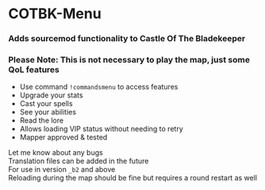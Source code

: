 # COTBK-Menu

### Adds sourcemod functionality to Castle Of The Bladekeeper  
### Please Note: This is not necessary to play the map, just some QoL features
- Use command `!commandsmenu` to access features  
- Upgrade your stats
- Cast your spells
- See your abilities
- Read the lore
- Allows loading VIP status without needing to retry
- Mapper approved & tested

Let me know about any bugs  
Translation files can be added in the future  
For use in version `_b2` and above  
Reloading during the map should be fine but requires a round restart as well  
